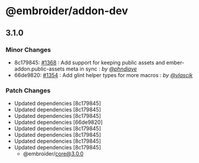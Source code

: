 # @embroider/addon-dev

## 3.1.0

### Minor Changes

- 8c179845: [#1368](https://github.com/embroider-build/embroider/pull/1368) : Add support for keeping public assets and ember-addon.public-assets meta in sync : _by [@phndiaye](https://github.com/phndiaye)_
- 66de9820: [#1354](https://github.com/embroider-build/embroider/pull/1354) : Add glint helper types for more macros : _by [@vlascik](https://github.com/vlascik)_

### Patch Changes

- Updated dependencies [8c179845]
- Updated dependencies [8c179845]
- Updated dependencies [8c179845]
- Updated dependencies [66de9820]
- Updated dependencies [8c179845]
- Updated dependencies [8c179845]
- Updated dependencies [8c179845]
- Updated dependencies [8c179845]
  - @embroider/core@3.0.0
